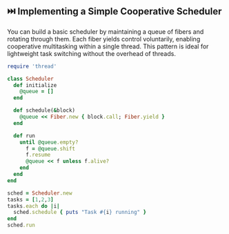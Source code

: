 ## ⏭️ Implementing a Simple Cooperative Scheduler
You can build a basic scheduler by maintaining a queue of fibers and rotating through them. Each fiber yields control voluntarily, enabling cooperative multitasking within a single thread. This pattern is ideal for lightweight task switching without the overhead of threads.

```ruby
require 'thread'

class Scheduler
  def initialize
    @queue = []
  end

  def schedule(&block)
    @queue << Fiber.new { block.call; Fiber.yield }
  end

  def run
    until @queue.empty?
      f = @queue.shift
      f.resume
      @queue << f unless f.alive?
    end
  end
end

sched = Scheduler.new
tasks = [1,2,3]
tasks.each do |i|
  sched.schedule { puts "Task #{i} running" }
end
sched.run
```